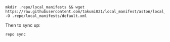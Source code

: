 ```
mkdir .repo/local_manifests && wget https://raw.githubusercontent.com/takumi021/local_manifest/aston/local_manifest.xml -O .repo/local_manifests/default.xml
```
Then to sync up:
```
repo sync
```
